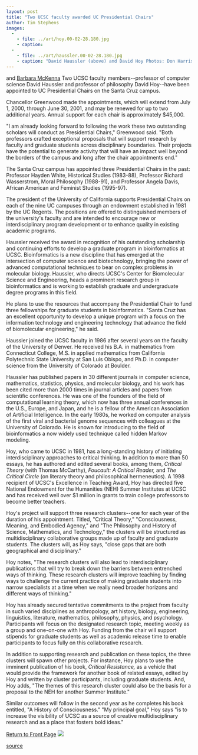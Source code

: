 ```yaml
---
layout: post
title: "Two UCSC faculty awarded UC Presidential Chairs"
author: Tim Stephens
images:
  -
    - file: ../art/hoy.00-02-28.180.jpg
    - caption: 
  -
    - file: ../art/haussler.00-02-28.180.jpg
    - caption: "David Haussler (above) and David Hoy Photos: Don Harris"
---
```


and [Barbara McKenna][1] Two UCSC faculty members--professor of computer science David Haussler and professor of philosophy David Hoy--have been appointed to UC Presidential Chairs on the Santa Cruz campus.

Chancellor Greenwood made the appointments, which will extend from July 1, 2000, through June 30, 2001, and may be renewed for up to two additional years. Annual support for each chair is approximately $45,000.  
  
"I am already looking forward to following the work these two outstanding scholars will conduct as Presidential Chairs," Greenwood said. "Both professors crafted exceptional proposals that will support research by faculty and graduate students across disciplinary boundaries. Their projects have the potential to generate activity that will have an impact well beyond the borders of the campus and long after the chair appointments end."  
  
The Santa Cruz campus has appointed three Presidential Chairs in the past: Professor Hayden White, Historical Studies (1983-88), Professor Richard Wasserstrom, Moral Philosophy (1988-91), and Professor Angela Davis, African American and Feminist Studies (1995-97).  
  
The president of the University of California supports Presidential Chairs on each of the nine UC campuses through an endowment established in 1981 by the UC Regents. The positions are offered to distinguished members of the university's faculty and are intended to encourage new or interdisciplinary program development or to enhance quality in existing academic programs.  
  
Haussler received the award in recognition of his outstanding scholarship and continuing efforts to develop a graduate program in bioinformatics at UCSC. Bioinformatics is a new discipline that has emerged at the intersection of computer science and biotechnology, bringing the power of advanced computational techniques to bear on complex problems in molecular biology. Haussler, who directs UCSC's Center for Biomolecular Science and Engineering, heads a prominent research group in bioinformatics and is working to establish graduate and undergraduate degree programs in this field.  
  
He plans to use the resources that accompany the Presidential Chair to fund three fellowships for graduate students in bioinformatics. "Santa Cruz has an excellent opportunity to develop a unique program with a focus on the information technology and engineering technology that advance the field of biomolecular engineering," he said.   
  
Haussler joined the UCSC faculty in 1986 after several years on the faculty of the University of Denver. He received his B.A. in mathematics from Connecticut College, M.S. in applied mathematics from California Polytechnic State University at San Luis Obispo, and Ph.D. in computer science from the University of Colorado at Boulder.   
  
Haussler has published papers in 30 different journals in computer science, mathematics, statistics, physics, and molecular biology, and his work has been cited more than 2000 times in journal articles and papers from scientific conferences. He was one of the founders of the field of computational learning theory, which now has three annual conferences in the U.S., Europe, and Japan, and he is a fellow of the American Association of Artificial Intelligence. In the early 1980s, he worked on computer analysis of the first viral and bacterial genome sequences with colleagues at the University of Colorado. He is known for introducing to the field of bioinformatics a now widely used technique called hidden Markov modeling.  
  
Hoy, who came to UCSC in 1981, has a long-standing history of initiating interdisciplinary approaches to critical thinking. In addition to more than 50 essays, he has authored and edited several books, among them, _Critical Theory_ (with Thomas McCarthy), _Foucault: A Critical Reader,_ and _The Critical Circle_ (on literary theory and philosophical hermeneutics). A 1998 recipient of UCSC's Excellence in Teaching Award, Hoy has directed five National Endowment for the Humanities (NEH) Summer Institutes at UCSC and has received well over $1 million in grants to train college professors to become better teachers.  
  
Hoy's project will support three research clusters--one for each year of the duration of his appointment. Titled, "Critical Theory," "Consciousness, Meaning, and Embodied Agency," and "The Philosophy and History of Science, Mathematics, and Technology," the clusters will be structured as multidisciplinary collaborative groups made up of faculty and graduate students. The clusters will, as Hoy says, "close gaps that are both geographical and disciplinary."   
  
Hoy notes, "The research clusters will also lead to interdisciplinary publications that will try to break down the barriers between entrenched ways of thinking. These research clusters will improve teaching by finding ways to challenge the current practice of making graduate students into narrow specialists at a time when we really need broader horizons and different ways of thinking."  
  
Hoy has already secured tentative commitments to the project from faculty in such varied disciplines as anthropology, art history, biology, engineering, linguistics, literature, mathematics, philosophy, physics, and psychology. Participants will focus on the designated research topic, meeting weekly as a group and one-on-one with Hoy. Funding from the chair will support stipends for graduate students as well as academic release time to enable participants to focus fully on this collaborative research.  
  
In addition to supporting research and publication on these topics, the three clusters will spawn other projects. For instance, Hoy plans to use the imminent publication of his book, _Critical Resistance,_ as a vehicle that would provide the framework for another book of related essays, edited by Hoy and written by cluster participants, including graduate students. And, Hoy adds, "The themes of this research cluster could also be the basis for a proposal to the NEH for another Summer Institute."   
  
Similar outcomes will follow in the second year as he completes his book entitled, "A History of Consciousness." "My principal goal," Hoy says "is to increase the visibility of UCSC as a source of creative multidisciplinary research and as a place that fosters bold ideas."

  
[Return to Front Page][2] ![ ][3]

[1]: mailto:mckenna@cats.ucsc.edu
[2]: ../../index.html
[3]: ../../images/trans.gif

[source](http://www1.ucsc.edu/currents/99-00/02-28/pres.html "Permalink to pres")
